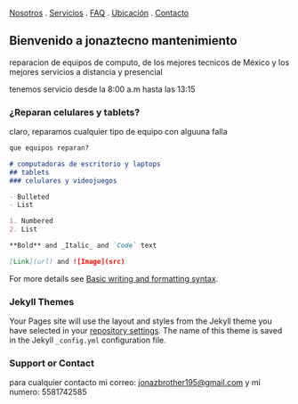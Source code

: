 [Nosotros](./nosotros.md) . [Servicios](./servicios.md) . [FAQ](FAQ.md) . [Ubicación](ubicacion.md) . [Contacto](./contacto.md)

## Bienvenido a jonaztecno mantenimiento

reparacion de equipos de computo, de los mejores tecnicos de México y los mejores servicios a distancia y presencial 

tenemos servicio desde la 8:00 a.m hasta las 13:15

### ¿Reparan celulares y tablets?

claro, reparamos cualquier tipo de equipo con alguuna falla

```markdown
que equipos reparan?

# computadoras de escritorio y laptops
## tablets
### celulares y videojuegos

- Bulleted
- List

1. Numbered
2. List

**Bold** and _Italic_ and `Code` text

[Link](url) and ![Image](src)
```

For more details see [Basic writing and formatting syntax](https://docs.github.com/en/github/writing-on-github/getting-started-with-writing-and-formatting-on-github/basic-writing-and-formatting-syntax).

### Jekyll Themes

Your Pages site will use the layout and styles from the Jekyll theme you have selected in your [repository settings](https://github.com/Jonaztecno-mantenimiento/Jonaztecno-mantenimiento.github.io/settings/pages). The name of this theme is saved in the Jekyll `_config.yml` configuration file.

### Support or Contact

para cualquier contacto mi correo: jonazbrother195@gmail.com y mi numero: 5581742585
